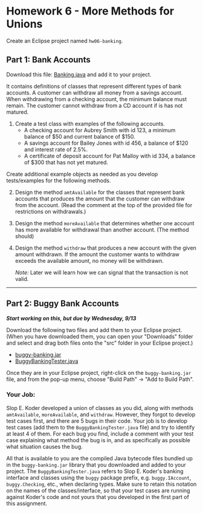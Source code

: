 # Homework 6 - More Methods for Unions

Create an Eclipse project named `hw06-banking`.

## Part 1: Bank Accounts

Download this file: [Banking.java](Banking.java) and add it to your project.

 It contains definitions of classes that represent different types of bank accounts. A customer can withdraw all money from a savings account. When withdrawing from a checking account, the minimum balance must remain. The customer cannot withdraw from a CD account if is has not matured.


1. Create a test class with examples of the following accounts.
    - A checking account for Aubrey Smith with id 123, a minimum balance of $50 and current balance of $150.
    - A savings account for Bailey Jones with id 456, a balance of $120 and interest rate of 2.5%.
    - A certificate of deposit account for Pat Malloy with id 334, a balance of $300 that has not yet matured.

Create additional example objects as needed as you develop tests/examples for the following methods.

2. Design the method `amtAvailable` for the classes that represent bank accounts that produces the amount that the customer can withdraw from the account. (Read the comment at the top of the provided file for restrictions on withdrawals.)

3. Design the method `moreAvailable` that determines whether one account has more available for withdrawal than another account. (The method should)

4. Design the method `withdraw` that produces a new account with the given amount withdrawn. If the amount the customer wants to withdraw exceeds the available amount, no money will be withdrawn.

    *Note:* Later we will learn how we can signal that the transaction is not valid.

---

## Part 2: Buggy Bank Accounts

***Start working on this, but due by Wednesday, 9/13***

Download the following two files and add them to your Eclipse project. (When you have downloaded them, you can open your "Downloads" folder and select and drag both files onto the "src" folder in your Eclipse project.)

- [buggy-banking.jar](./buggy-banking.jar)
- [BuggyBankingTester.java](./BuggyBankingTester.java)

Once they are in your Eclipse project, right-click on the `buggy-banking.jar` file, and from the pop-up menu, choose "Build Path" -> "Add to Build Path". 

### Your Job:

Slop E. Koder developed a union of classes as you did, along with methods `amtAvailable`, `moreAvailable`, and `withdraw`. However, they forgot to develop test cases first, and there are 5 bugs in their code. Your job is to develop test cases (add them to the `BuggyBankingTester.java` file) and try to identify at least 4 of them. For each bug you find, include a comment with your test case explaining what method the bug is in, and as specifically as possible what situation causes the bug.  

All that is available to you are the compiled Java bytecode files bundled up in the `buggy-banking.jar` library that you downloaded and added to your project. The  `BuggyBankingTester.java` refers to Slop E. Koder's banking interface and classes using the `buggy` package prefix, e.g. `buggy.IAccount`, `buggy.Checking`, etc., when declaring types. Make sure to retain this notation on the names of the classes/interface, so that your test cases are running against Koder's code and not yours that you developed in the first part of this assignment.




